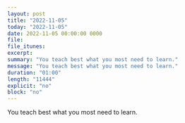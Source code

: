 ```yaml
---
layout: post
title: "2022-11-05"
today: "2022-11-05"
date: 2022-11-05 00:00:00 0000
file:
file_itunes:
excerpt:
summary: "You teach best what you most need to learn."
message: "You teach best what you most need to learn."
duration: "01:00"
length: "11444"
explicit: "no"
block: "no"
---
```

You teach best what you most need to learn.

